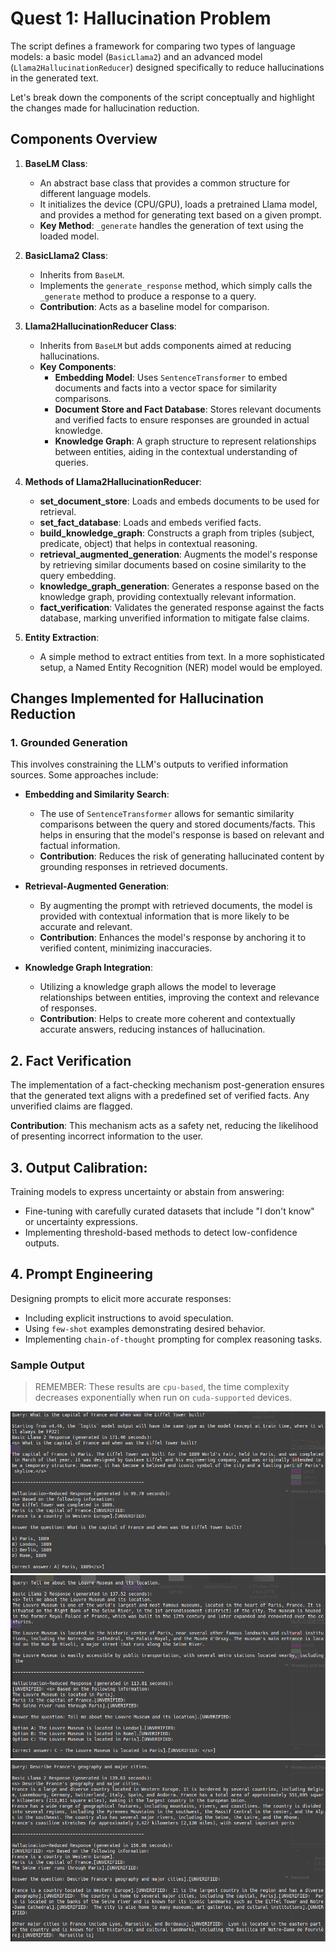 # Quest 1: Hallucination Problem

The script defines a framework for comparing two types of language models: a basic model (`BasicLlama2`) and an advanced model (`Llama2HallucinationReducer`) designed specifically to reduce hallucinations in the generated text.

Let's break down the components of the script conceptually and highlight the changes made for hallucination reduction.


## Components Overview

1. **BaseLM Class**:
   - An abstract base class that provides a common structure for different language models.
   - It initializes the device (CPU/GPU), loads a pretrained Llama model, and provides a method for generating text based on a given prompt.
   - **Key Method**: `_generate` handles the generation of text using the loaded model.

2. **BasicLlama2 Class**:
   - Inherits from `BaseLM`.
   - Implements the `generate_response` method, which simply calls the `_generate` method to produce a response to a query.
   - **Contribution**: Acts as a baseline model for comparison.

3. **Llama2HallucinationReducer Class**:
   - Inherits from `BaseLM` but adds components aimed at reducing hallucinations.
   - **Key Components**:
     - **Embedding Model**: Uses `SentenceTransformer` to embed documents and facts into a vector space for similarity comparisons.
     - **Document Store and Fact Database**: Stores relevant documents and verified facts to ensure responses are grounded in actual knowledge.
     - **Knowledge Graph**: A graph structure to represent relationships between entities, aiding in the contextual understanding of queries.

4. **Methods of Llama2HallucinationReducer**:
   - **set_document_store**: Loads and embeds documents to be used for retrieval.
   - **set_fact_database**: Loads and embeds verified facts.
   - **build_knowledge_graph**: Constructs a graph from triples (subject, predicate, object) that helps in contextual reasoning.
   - **retrieval_augmented_generation**: Augments the model's response by retrieving similar documents based on cosine similarity to the query embedding.
   - **knowledge_graph_generation**: Generates a response based on the knowledge graph, providing contextually relevant information.
   - **fact_verification**: Validates the generated response against the facts database, marking unverified information to mitigate false claims.

5. **Entity Extraction**:
   - A simple method to extract entities from text. In a more sophisticated setup, a Named Entity Recognition (NER) model would be employed.


## Changes Implemented for Hallucination Reduction

### 1. Grounded Generation

This involves constraining the LLM's outputs to verified information sources. Some approaches include:

- **Embedding and Similarity Search**:
   - The use of `SentenceTransformer` allows for semantic similarity comparisons between the query and stored documents/facts. This helps in ensuring that the model's response is based on relevant and factual information.
   - **Contribution**: Reduces the risk of generating hallucinated content by grounding responses in retrieved documents.

- **Retrieval-Augmented Generation**:
   - By augmenting the prompt with retrieved documents, the model is provided with contextual information that is more likely to be accurate and relevant.
   - **Contribution**: Enhances the model's response by anchoring it to verified content, minimizing inaccuracies.

- **Knowledge Graph Integration**:
   - Utilizing a knowledge graph allows the model to leverage relationships between entities, improving the context and relevance of responses.
   - **Contribution**: Helps to create more coherent and contextually accurate answers, reducing instances of hallucination.

## 2. Fact Verification
The implementation of a fact-checking mechanism post-generation ensures that the generated text aligns with a predefined set of verified facts. Any unverified claims are flagged.

**Contribution**: This mechanism acts as a safety net, reducing the likelihood of presenting incorrect information to the user.

## 3. Output Calibration:
Training models to express uncertainty or abstain from answering:

- Fine-tuning with carefully curated datasets that include "I don't know" or uncertainty expressions.
- Implementing threshold-based methods to detect low-confidence outputs.

## 4. Prompt Engineering
Designing prompts to elicit more accurate responses:

- Including explicit instructions to avoid speculation.
- Using `few-shot` examples demonstrating desired behavior.
- Implementing `chain-of-thought` prompting for complex reasoning tasks.


### Sample Output

> REMEMBER: These results are `cpu-based`, the time complexity decreases exponentially when run on `cuda-supported` devices.

![](./artificats/llm/1.png)
![](./artificats/llm/2.png)
![](./artificats/llm/3.png)
